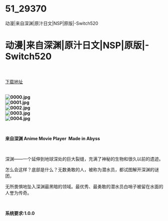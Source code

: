# 51_29370
动漫|来自深渊|原汁日文|NSP|原版|-Switch520
# 动漫|来自深渊|原汁日文|NSP|原版|-Switch520
 <br/></br>
[下载地址](https://www.switch520.cc/article/29370 "下载地址")
<br/></br>

<p><strong><img title="0000.jpg" src="https://www.switch520.cc/muke_img/2022_04_09_e644ef0a8fd9c.jpg" alt="0000.jpg"></strong><br>
<strong><img title="0001.jpg" src="https://www.switch520.cc/muke_img/2022_04_09_03f835de2a3d6.jpg" alt="0001.jpg"></strong><br>
<strong><img title="0002.jpg" src="https://www.switch520.cc/muke_img/2022_04_09_b55d1c1f97051.jpg" alt="0002.jpg"></strong><br>
<strong><img title="0003.jpg" src="https://www.switch520.cc/muke_img/2022_04_09_8bf139822bc70.jpg" alt="0003.jpg"></strong><br>
<strong><img title="0004.jpg" src="https://www.switch520.cc/muke_img/2022_04_09_a75ce5b67520d.jpg" alt="0004.jpg"></strong></p>
<p>&nbsp;</p>
<p><strong>来自深渊 Anime Movie Player&nbsp; Made in Abyss</strong></p>
<p>&nbsp;</p>
<p>深渊——一个延伸到地球深处的巨大裂缝，充满了神秘的生物和很久以前的遗迹。</p>
<p>怎么会这样？底部是什么？无数勇敢的人，被称为潜水员，都试图解开深渊的谜团，</p>
<p>无所畏惧地坠入深渊最黑暗的领域。最优秀、最勇敢的潜水员白哨子被留在水面的人誉为传奇。</p>
<p>&nbsp;</p>
<div>
<p><strong>系统要求:1.0.0</strong></p>



</div>
<p></p> 
